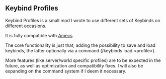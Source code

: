 ## Keybind Profiles

Keybind Profiles is a small mod I wrote to use different sets of Keybinds on different occasions.

It is fully compatible with [Amecs](https://modrinth.com/mod/amecs).

The core functionality is just that, adding the possibility to save and load keybinds, the latter optionally via a command (/keybinds load &lt;profile>).

More features (like server/world specific profiles) are to be expected in the future, as well as optimization and compatibility fixes. I will also be expanding on the command system if I deem it necessary.
